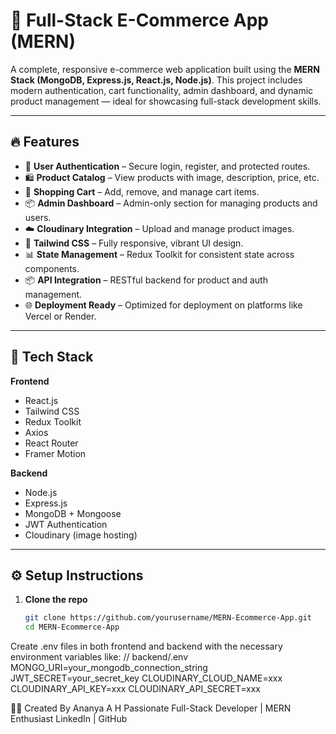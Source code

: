 # 🛒 Full-Stack E-Commerce App (MERN)

A complete, responsive e-commerce web application built using the **MERN Stack (MongoDB, Express.js, React.js, Node.js)**. This project includes modern authentication, cart functionality, admin dashboard, and dynamic product management — ideal for showcasing full-stack development skills.

---

## 🔥 Features

- 🔐 **User Authentication** – Secure login, register, and protected routes.
- 🛍️ **Product Catalog** – View products with image, description, price, etc.
- 🛒 **Shopping Cart** – Add, remove, and manage cart items.
- 📦 **Admin Dashboard** – Admin-only section for managing products and users.
- ☁️ **Cloudinary Integration** – Upload and manage product images.
- 🎨 **Tailwind CSS** – Fully responsive, vibrant UI design.
- 📊 **State Management** – Redux Toolkit for consistent state across components.
- 📦 **API Integration** – RESTful backend for product and auth management.
- 🌐 **Deployment Ready** – Optimized for deployment on platforms like Vercel or Render.

---

## 🚀 Tech Stack

**Frontend**  
- React.js  
- Tailwind CSS  
- Redux Toolkit  
- Axios  
- React Router  
- Framer Motion

**Backend**  
- Node.js  
- Express.js  
- MongoDB + Mongoose  
- JWT Authentication  
- Cloudinary (image hosting)

---

## ⚙️ Setup Instructions

1. **Clone the repo**
   ```bash
   git clone https://github.com/yourusername/MERN-Ecommerce-App.git
   cd MERN-Ecommerce-App
Create .env files in both frontend and backend with the necessary environment variables like:
// backend/.env
MONGO_URI=your_mongodb_connection_string
JWT_SECRET=your_secret_key
CLOUDINARY_CLOUD_NAME=xxx
CLOUDINARY_API_KEY=xxx
CLOUDINARY_API_SECRET=xxx


👩‍💻 Created By
Ananya A H
Passionate Full-Stack Developer | MERN Enthusiast
LinkedIn | GitHub
